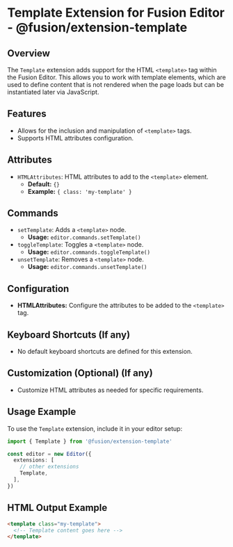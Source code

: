 # Template Extension for Fusion Editor - @fusion/extension-template

## Overview

The `Template` extension adds support for the HTML `<template>` tag within the Fusion Editor. This allows you to work with template elements, which are used to define content that is not rendered when the page loads but can be instantiated later via JavaScript.

## Features

- Allows for the inclusion and manipulation of `<template>` tags.
- Supports HTML attributes configuration.

## Attributes

- `HTMLAttributes`: HTML attributes to add to the `<template>` element.
  - **Default:** `{}` 
  - **Example:** `{ class: 'my-template' }`

## Commands

- `setTemplate`: Adds a `<template>` node.
  - **Usage:** `editor.commands.setTemplate()`
- `toggleTemplate`: Toggles a `<template>` node.
  - **Usage:** `editor.commands.toggleTemplate()`
- `unsetTemplate`: Removes a `<template>` node.
  - **Usage:** `editor.commands.unsetTemplate()`

## Configuration

- **HTMLAttributes:** Configure the attributes to be added to the `<template>` tag.

## Keyboard Shortcuts (If any)

- No default keyboard shortcuts are defined for this extension.

## Customization (Optional) (If any)

- Customize HTML attributes as needed for specific requirements.

## Usage Example

To use the `Template` extension, include it in your editor setup:

```typescript
import { Template } from '@fusion/extension-template'

const editor = new Editor({
  extensions: [
    // other extensions
    Template,
  ],
})
```

## HTML Output Example

```html
<template class="my-template">
  <!-- Template content goes here -->
</template>
```